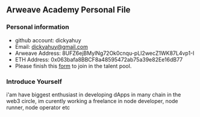 ## Arweave Academy Personal File

### Personal information

- github account: dickyahuy
- Email: dickyahuy@gmail.com
- Arweave Address: 8UFZ6ejBMylNg72Ok0cnqu-pLI2wecZ1WK87L4vp1-I
- ETH Address: 0x063bafa8BBCF8a48595472ab75a39e82Ee16dB77
- Please finish this [form](https://docs.google.com/forms/d/e/1FAIpQLSfWA5fIIcBgmRppm3jNz5vmf9Mai_QMVil-2pO4r7YKn_Zhtw/viewform?usp=sf_link) to join in the talent pool.

### Introduce Yourself
 i'am have biggest enthusiast in developing dApps in many chain in the web3 circle, im curently working a freelance in node developer, node runner, node operator etc

